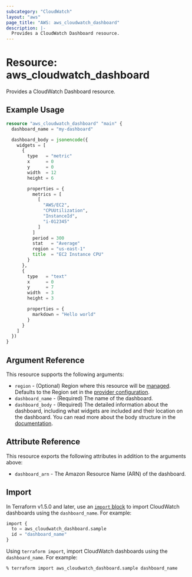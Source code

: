 ```yaml
---
subcategory: "CloudWatch"
layout: "aws"
page_title: "AWS: aws_cloudwatch_dashboard"
description: |-
  Provides a CloudWatch Dashboard resource.
---
```


# Resource: aws_cloudwatch_dashboard

Provides a CloudWatch Dashboard resource.

## Example Usage

```terraform
resource "aws_cloudwatch_dashboard" "main" {
  dashboard_name = "my-dashboard"

  dashboard_body = jsonencode({
    widgets = [
      {
        type   = "metric"
        x      = 0
        y      = 0
        width  = 12
        height = 6

        properties = {
          metrics = [
            [
              "AWS/EC2",
              "CPUUtilization",
              "InstanceId",
              "i-012345"
            ]
          ]
          period = 300
          stat   = "Average"
          region = "us-east-1"
          title  = "EC2 Instance CPU"
        }
      },
      {
        type   = "text"
        x      = 0
        y      = 7
        width  = 3
        height = 3

        properties = {
          markdown = "Hello world"
        }
      }
    ]
  })
}
```

## Argument Reference

This resource supports the following arguments:

* `region` - (Optional) Region where this resource will be [managed](https://docs.aws.amazon.com/general/latest/gr/rande.html#regional-endpoints). Defaults to the Region set in the [provider configuration](https://registry.terraform.io/providers/hashicorp/aws/latest/docs#aws-configuration-reference).
* `dashboard_name` - (Required) The name of the dashboard.
* `dashboard_body` - (Required) The detailed information about the dashboard, including what widgets are included and their location on the dashboard. You can read more about the body structure in the [documentation](https://docs.aws.amazon.com/AmazonCloudWatch/latest/APIReference/CloudWatch-Dashboard-Body-Structure.html).

## Attribute Reference

This resource exports the following attributes in addition to the arguments above:

* `dashboard_arn` - The Amazon Resource Name (ARN) of the dashboard.

## Import

In Terraform v1.5.0 and later, use an [`import` block](https://developer.hashicorp.com/terraform/language/import) to import CloudWatch dashboards using the `dashboard_name`. For example:

```terraform
import {
  to = aws_cloudwatch_dashboard.sample
  id = "dashboard_name"
}
```

Using `terraform import`, import CloudWatch dashboards using the `dashboard_name`. For example:

```console
% terraform import aws_cloudwatch_dashboard.sample dashboard_name
```

